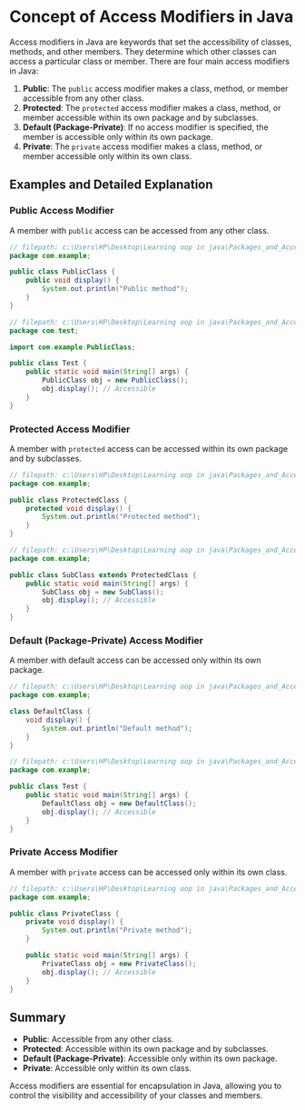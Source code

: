 # Concept of Access Modifiers in Java

Access modifiers in Java are keywords that set the accessibility of classes, methods, and other members. They determine which other classes can access a particular class or member. There are four main access modifiers in Java:

1. **Public**: The `public` access modifier makes a class, method, or member accessible from any other class.
2. **Protected**: The `protected` access modifier makes a class, method, or member accessible within its own package and by subclasses.
3. **Default (Package-Private)**: If no access modifier is specified, the member is accessible only within its own package.
4. **Private**: The `private` access modifier makes a class, method, or member accessible only within its own class.

## Examples and Detailed Explanation

### Public Access Modifier

A member with `public` access can be accessed from any other class.

```java
// filepath: c:\Users\HP\Desktop\Learning oop in java\Packages_and_Access_modifires\Example.java
package com.example;

public class PublicClass {
    public void display() {
        System.out.println("Public method");
    }
}

// filepath: c:\Users\HP\Desktop\Learning oop in java\Packages_and_Access_modifires\Test.java
package com.test;

import com.example.PublicClass;

public class Test {
    public static void main(String[] args) {
        PublicClass obj = new PublicClass();
        obj.display(); // Accessible
    }
}
```

### Protected Access Modifier

A member with `protected` access can be accessed within its own package and by subclasses.

```java
// filepath: c:\Users\HP\Desktop\Learning oop in java\Packages_and_Access_modifires\Example.java
package com.example;

public class ProtectedClass {
    protected void display() {
        System.out.println("Protected method");
    }
}

// filepath: c:\Users\HP\Desktop\Learning oop in java\Packages_and_Access_modifires\SubClass.java
package com.example;

public class SubClass extends ProtectedClass {
    public static void main(String[] args) {
        SubClass obj = new SubClass();
        obj.display(); // Accessible
    }
}
```

### Default (Package-Private) Access Modifier

A member with default access can be accessed only within its own package.

```java
// filepath: c:\Users\HP\Desktop\Learning oop in java\Packages_and_Access_modifires\Example.java
package com.example;

class DefaultClass {
    void display() {
        System.out.println("Default method");
    }
}

// filepath: c:\Users\HP\Desktop\Learning oop in java\Packages_and_Access_modifires\Test.java
package com.example;

public class Test {
    public static void main(String[] args) {
        DefaultClass obj = new DefaultClass();
        obj.display(); // Accessible
    }
}
```

### Private Access Modifier

A member with `private` access can be accessed only within its own class.

```java
// filepath: c:\Users\HP\Desktop\Learning oop in java\Packages_and_Access_modifires\Example.java
package com.example;

public class PrivateClass {
    private void display() {
        System.out.println("Private method");
    }

    public static void main(String[] args) {
        PrivateClass obj = new PrivateClass();
        obj.display(); // Accessible
    }
}
```

## Summary

- **Public**: Accessible from any other class.
- **Protected**: Accessible within its own package and by subclasses.
- **Default (Package-Private)**: Accessible only within its own package.
- **Private**: Accessible only within its own class.

Access modifiers are essential for encapsulation in Java, allowing you to control the visibility and accessibility of your classes and members.